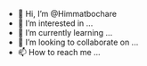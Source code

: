 - 👋 Hi, I’m @Himmatbochare
- 👀 I’m interested in ...
- 🌱 I’m currently learning ...
- 💞️ I’m looking to collaborate on ...
- 📫 How to reach me ...

<!---
Himmatbochare/Himmatbochare is a ✨ special ✨ repository because its `README.md` (this file) appears on your GitHub profile.
You can click the Preview link to take a look at your changes.
--->
